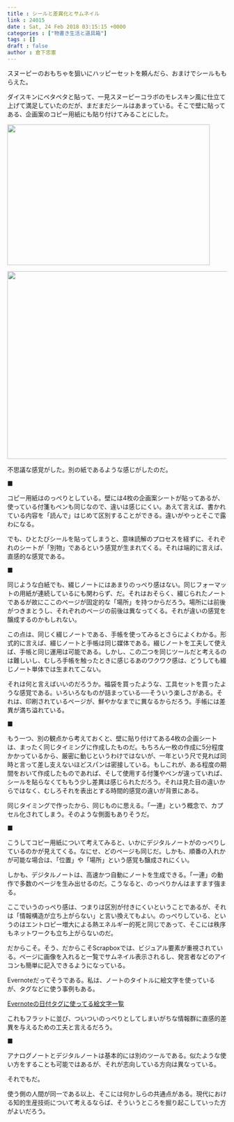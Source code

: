 ```yaml
---
title : シールと差異化とサムネイル
link : 24015
date : Sat, 24 Feb 2018 03:15:15 +0000
categories : ["物書き生活と道具箱"]
tags : []
draft : false
author : 倉下忠憲
---
```


スヌーピーのおもちゃを狙いにハッピーセットを頼んだら、おまけでシールももらえた。

ダイスキンにペタペタと貼って、一見スヌーピーコラボのモレスキン風に仕立て上げて満足していたのだが、まだまだシールはあまっている。そこで壁に貼ってある、企画案のコピー用紙にも貼り付けてみることにした。

<a href="https://rashita.net/blog/?attachment_id=24016" rel="attachment wp-att-24016"><img src="https://rashita.net/blog/wp-content/uploads/2018/02/screenshot-44.png" alt="" width="465" height="323" class="alignnone size-full wp-image-24016" /></a>

<a href="https://rashita.net/blog/?attachment_id=24017" rel="attachment wp-att-24017"><img src="https://rashita.net/blog/wp-content/uploads/2018/02/screenshot-45.png" alt="" width="593" height="431" class="alignnone size-full wp-image-24017" /></a>

不思議な感覚がした。別の紙であるような感じがしたのだ。

■

コピー用紙はのっぺりとしている。壁には4枚の企画案シートが貼ってあるが、使っている付箋もペンも同じなので、違いは感じにくい。あえて言えば、書かれている内容を「読んで」はじめて区別することができる。違いがやっとそこで露わになる。

でも、ひとたびシールを貼ってしまうと、意味読解のプロセスを経ずに、それぞれのシートが「別物」であるという感覚が生まれてくる。それは端的に言えば、直感的な感覚である。

■

同じような白紙でも、綴じノートにはあまりのっぺり感はない。同じフォーマットの用紙が連続しているにも関わらず、だ。それはおそらく、綴じられたノートであるが故にここのページが固定的な「場所」を持つからだろう。場所には前後がつきまとうし、それぞれのページの前後は異なってくる。それが違いの感覚を醸成するのかもしれない。

この点は、同じく綴じノートである、手帳を使ってみるとさらによくわかる。形式的に言えば、綴じノートと手帳は同じ媒体である。綴じノートを工夫して使えば、手帳と同じ運用は可能である。しかし、この二つを同じツールだと考えるのは難しいし、むしろ手帳を触ったときに感じるあのワクワク感は、どうしても綴じノート単体では生まれてこない。

それは何と言えばいいのだろうか。福袋を買ったような、工具セットを買ったような感覚である。いろいろなものが詰まっている──そういう楽しさがある。それは、印刷されているページが、鮮やかなまでに異なるからだろう。手帳には差異が満ち溢れている。

■

もう一つ、別の観点から考えておくと、壁に貼り付けてある4枚の企画シートは、まったく同じタイミングに作成したものだ。もちろん一枚の作成に5分程度かかっているから、厳密に動じというわけではないが、一年という尺で見れば同時と言って差し支えないほどスパンは密接している。もしこれが、ある程度の期間をおいて作成したものであれば、そして使用する付箋やペンが違っていれば、シールを貼らなくてももう少し差異は感じられただろう。それは見た目の違いからではなく、むしろそれを表出とする時間的感覚の違いが背景にある。

同じタイミングで作ったから、同じものに思える。「一連」という概念で、カプセル化されてしまう。そのような側面もありそうだ。

■

こうしてコピー用紙について考えてみると、いかにデジタルノートがのっぺりしているのかが見えてくる。なにせ、どのページも同じだ。しかも、順番の入れかが可能な場合は、「位置」や「場所」という感覚も醸成されにくい。

しかも、デジタルノートは、高速かつ自動にノートを生成できる。「一連」の動作で多数のページを生み出せるのだ。こうなると、のっぺりかんはますます強まる。

ここでいうのっぺり感は、つまりは区別が付きにくいということであるが、それは「情報構造が立ち上がらない」と言い換えてもよい。のっぺりしている、というのはエントロピー増大による熱エネルギー的死と同じであって、そこには秩序もネットワークも立ち上がらないのだ。

だからこそ。そう、だからこそScrapboxでは、ビジュアル要素が重視されている。ページに画像を入れると一覧でサムネイル表示されるし、発言者などのアイコンも簡単に記入できるようになっている。

Evernoteだってそうである。私は、ノートのタイトルに絵文字を使っているが、タグなどに使う事例もある。

<a href="http://goryugo.com/20180112/evernote-4/" title="Evernoteの日付タグに使ってる絵文字一覧 | ごりゅご.com">Evernoteの日付タグに使ってる絵文字一覧</a>

これもフラットに並び、ついついのっぺりとしてしまいがちな情報群に直感的差異を与えるための工夫と言えるだろう。

■

アナログノートとデジタルノートは基本的には別のツールである。似たような使い方をすることも可能ではあるが、それが志向している方向は異なっている。

それでもだ。

使う側の人間が同一である以上、そこには何かしらの共通点がある。現代における知的生産技術について考えるならば、そういうところを掘り起こしていった方がよいだろう。



